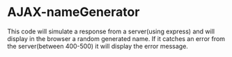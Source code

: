 # AJAX-nameGenerator

This code will simulate a response from a server(using express) and will display in the browser a random generated name. If it catches an error from the server(between 400-500) it will display the error message.
